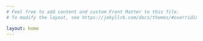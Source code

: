 ```yaml
---
# Feel free to add content and custom Front Matter to this file.
# To modify the layout, see https://jekyllrb.com/docs/themes/#overriding-theme-defaults

layout: home
---
```


 <link href='https://cdnjs.cloudflare.com/ajax/libs/fullcalendar/3.10.2/fullcalendar.min.css' rel='stylesheet' />
  <script src='https://cdnjs.cloudflare.com/ajax/libs/moment.js/2.24.0/moment.min.js'></script>
  <script src='https://cdnjs.cloudflare.com/ajax/libs/jquery/3.5.1/jquery.min.js'></script>
  <script src='https://cdnjs.cloudflare.com/ajax/libs/fullcalendar/5.11.5/main.min.js'></script>
  <script>
   document.addEventListener("DOMContentLoaded", function () {
    var calendarEl = document.getElementById("calendar");
    var calendar = new FullCalendar.Calendar(calendarEl, {
     initialView: "dayGridMonth",
     headerToolbar: {
      left: "prev,next today",
      center: "title",
      right: "dayGridMonth,timeGridWeek,timeGridDay",
     },
     // plugins: [DayGridPlugin, iCalendarPlugin],
     events: {
      url: "https://scoutbook.scouting.org/ics/17175.5321B.ics",
      format: "ics",
     },
   });
  calendar.render();
 });

This is the temporary home for Scouts-BSA Troop 212, in Cary, NC, while our new website is under construction. 

We meet on Wednesday nights at 7:30 PM, at [St. Michael the Archangel Roman Catholic Church](https://maps.app.goo.gl/SW6FWttWySoMRwZM9), 804 High House Rd, Cary, NC 27513.
<div id='calendar'></div>
Please email the Scoutmaster, [Jim Fuller](mailto:scoutmastertroop212cary), for more information.
